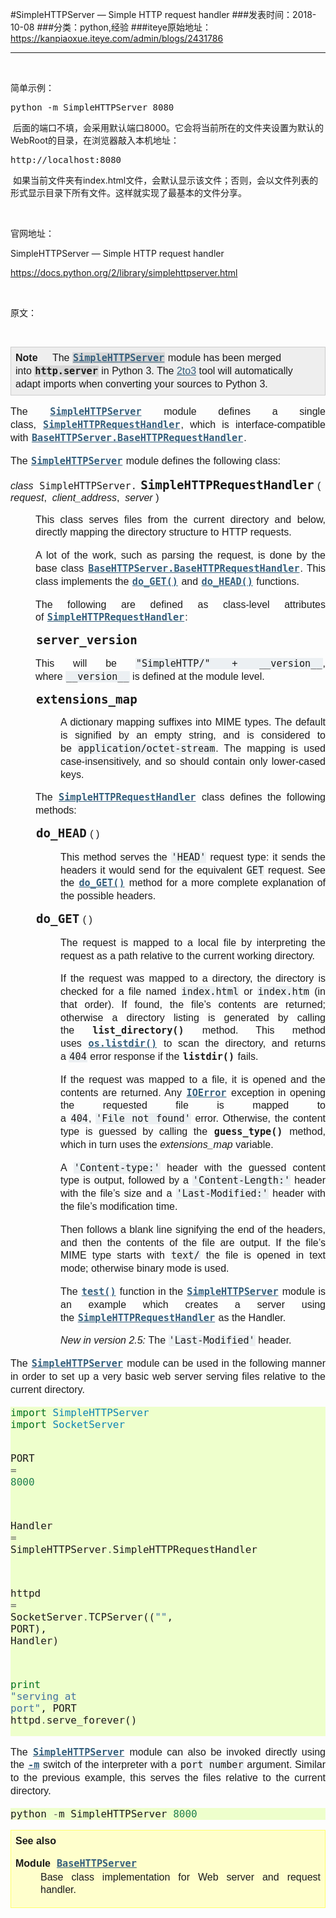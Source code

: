 #SimpleHTTPServer — Simple HTTP request handler
###发表时间：2018-10-08
###分类：python,经验
###iteye原始地址：<a href="https://kanpiaoxue.iteye.com/admin/blogs/2431786" target="_blank">https://kanpiaoxue.iteye.com/admin/blogs/2431786</a>

---

<div class="iteye-blog-content-contain" style="font-size: 14px;"> 
 <p>&nbsp;</p> 
 <p>简单示例：</p> 
 <pre name="code" class="java">python -m SimpleHTTPServer 8080</pre> 
 <p>&nbsp;后面的端口不填，会采用默认端口8000。它会将当前所在的文件夹设置为默认的WebRoot的目录，在浏览器敲入本机地址：</p> 
 <pre name="code" class="java">http://localhost:8080</pre> 
 <p>&nbsp;如果当前文件夹有index.html文件，会默认显示该文件；否则，会以文件列表的形式显示目录下所有文件。这样就实现了最基本的文件分享。</p> 
 <p>&nbsp;</p> 
 <p>官网地址：</p> 
 <p>SimpleHTTPServer — Simple HTTP request handler</p> 
 <p><a href="https://docs.python.org/2/library/simplehttpserver.html">https://docs.python.org/2/library/simplehttpserver.html</a></p> 
 <p>&nbsp;</p> 
 <p>原文：</p> 
 <p>&nbsp;</p> 
 <div class="admonition note" style="margin-top: 10px; margin-bottom: 10px; padding: 7px; background-color: #eeeeee; border: 1px solid #cccccc; font-family: sans-serif; font-size: 16px;"> 
  <p class="first admonition-title" style="margin-right: 10px; margin-bottom: 5px; font-weight: bold; display: inline; text-align: justify; line-height: 20.8px;">Note</p> &nbsp; 
  <p class="last" style="text-align: justify; line-height: 20.8px; margin-bottom: 5px; display: inline;">The&nbsp;<a class="reference internal" style="color: #355f7c;" title="SimpleHTTPServer: This module provides a basic request handler for HTTP servers." href="https://docs.python.org/2/library/simplehttpserver.html#module-SimpleHTTPServer"><code class="xref py py-mod docutils literal notranslate" style="background: #d6d6d6; padding: 0px 1px; font-size: 0.95em; font-weight: bold;"><span class="pre">SimpleHTTPServer</span></code></a>&nbsp;module has been merged into&nbsp;<code class="xref py py-mod docutils literal notranslate" style="background: #d6d6d6; padding: 0px 1px; font-size: 0.95em; font-weight: bold;"><span class="pre">http.server</span></code>&nbsp;in Python 3. The&nbsp;<a class="reference internal" style="color: #355f7c;" href="https://docs.python.org/2/glossary.html#term-2to3"><span class="xref std std-term">2to3</span></a>&nbsp;tool will automatically adapt imports when converting your sources to Python 3.</p> 
 </div> 
 <p style="text-align: justify; line-height: 20.8px; font-family: sans-serif; font-size: 16px;">The&nbsp;<a class="reference internal" style="color: #355f7c;" title="SimpleHTTPServer: This module provides a basic request handler for HTTP servers." href="https://docs.python.org/2/library/simplehttpserver.html#module-SimpleHTTPServer"><code class="xref py py-mod docutils literal notranslate" style="background-color: transparent; padding: 0px 1px; font-size: 0.95em; font-weight: bold;"><span class="pre">SimpleHTTPServer</span></code></a>&nbsp;module defines a single class,&nbsp;<a class="reference internal" style="color: #355f7c;" title="SimpleHTTPServer.SimpleHTTPRequestHandler" href="https://docs.python.org/2/library/simplehttpserver.html#SimpleHTTPServer.SimpleHTTPRequestHandler"><code class="xref py py-class docutils literal notranslate" style="background-color: transparent; padding: 0px 1px; font-size: 0.95em; font-weight: bold;"><span class="pre">SimpleHTTPRequestHandler</span></code></a>, which is interface-compatible with&nbsp;<a class="reference internal" style="color: #355f7c;" title="BaseHTTPServer.BaseHTTPRequestHandler" href="https://docs.python.org/2/library/basehttpserver.html#BaseHTTPServer.BaseHTTPRequestHandler"><code class="xref py py-class docutils literal notranslate" style="background-color: transparent; padding: 0px 1px; font-size: 0.95em; font-weight: bold;"><span class="pre">BaseHTTPServer.BaseHTTPRequestHandler</span></code></a>.</p> 
 <p style="text-align: justify; line-height: 20.8px; font-family: sans-serif; font-size: 16px;">The&nbsp;<a class="reference internal" style="color: #355f7c;" title="SimpleHTTPServer: This module provides a basic request handler for HTTP servers." href="https://docs.python.org/2/library/simplehttpserver.html#module-SimpleHTTPServer"><code class="xref py py-mod docutils literal notranslate" style="background-color: transparent; padding: 0px 1px; font-size: 0.95em; font-weight: bold;"><span class="pre">SimpleHTTPServer</span></code></a>&nbsp;module defines the following class:</p> 
 <dl class="class" style="margin-bottom: 15px; font-family: sans-serif; font-size: 16px;"> 
  <dt id="SimpleHTTPServer.SimpleHTTPRequestHandler"> 
   <em class="property">class&nbsp;</em>
   <code class="descclassname" style="background-color: transparent; padding: 0px 1px; font-size: 0.95em;">SimpleHTTPServer.</code>
   <code class="descname" style="background-color: transparent; padding: 0px 1px; font-size: 1.2em; font-weight: bold;">SimpleHTTPRequestHandler</code>
   <span class="sig-paren">(</span>
   <em>request</em>,&nbsp;
   <em>client_address</em>,&nbsp;
   <em>server</em>
   <span class="sig-paren">)</span> 
  </dt> 
  <dd style="margin-top: 3px; margin-bottom: 10px; text-align: justify; line-height: 20.8px;"> 
   <p style="line-height: 20.8px;">This class serves files from the current directory and below, directly mapping the directory structure to HTTP requests.</p> 
   <p style="line-height: 20.8px;">A lot of the work, such as parsing the request, is done by the base class&nbsp;<a class="reference internal" style="color: #355f7c;" title="BaseHTTPServer.BaseHTTPRequestHandler" href="https://docs.python.org/2/library/basehttpserver.html#BaseHTTPServer.BaseHTTPRequestHandler"><code class="xref py py-class docutils literal notranslate" style="background-color: transparent; padding: 0px 1px; font-size: 0.95em; font-weight: bold;"><span class="pre">BaseHTTPServer.BaseHTTPRequestHandler</span></code></a>. This class implements the&nbsp;<a class="reference internal" style="color: #355f7c;" title="SimpleHTTPServer.SimpleHTTPRequestHandler.do_GET" href="https://docs.python.org/2/library/simplehttpserver.html#SimpleHTTPServer.SimpleHTTPRequestHandler.do_GET"><code class="xref py py-func docutils literal notranslate" style="background-color: transparent; padding: 0px 1px; font-size: 0.95em; font-weight: bold;"><span class="pre">do_GET()</span></code></a>&nbsp;and&nbsp;<a class="reference internal" style="color: #355f7c;" title="SimpleHTTPServer.SimpleHTTPRequestHandler.do_HEAD" href="https://docs.python.org/2/library/simplehttpserver.html#SimpleHTTPServer.SimpleHTTPRequestHandler.do_HEAD"><code class="xref py py-func docutils literal notranslate" style="background-color: transparent; padding: 0px 1px; font-size: 0.95em; font-weight: bold;"><span class="pre">do_HEAD()</span></code></a>&nbsp;functions.</p> 
   <p style="line-height: 20.8px;">The following are defined as class-level attributes of&nbsp;<a class="reference internal" style="color: #355f7c;" title="SimpleHTTPServer.SimpleHTTPRequestHandler" href="https://docs.python.org/2/library/simplehttpserver.html#SimpleHTTPServer.SimpleHTTPRequestHandler"><code class="xref py py-class docutils literal notranslate" style="background-color: transparent; padding: 0px 1px; font-size: 0.95em; font-weight: bold;"><span class="pre">SimpleHTTPRequestHandler</span></code></a>:</p> 
   <dl class="attribute" style="margin-bottom: 15px;"> 
    <dt id="SimpleHTTPServer.SimpleHTTPRequestHandler.server_version">
     <code class="descname" style="background-color: transparent; padding: 0px 1px; font-size: 1.2em; font-weight: bold;">server_version</code>
    </dt> 
    <dd style="margin-top: 3px; margin-bottom: 10px; line-height: 20.8px;"></dd> 
   </dl> 
   <p style="line-height: 20.8px;">This will be&nbsp;<code class="docutils literal notranslate" style="background-color: #ecf0f3; padding: 0px 1px; font-size: 0.95em;"><span class="pre">"SimpleHTTP/"</span>&nbsp;<span class="pre">+</span>&nbsp;<span class="pre">__version__</span></code>, where&nbsp;<code class="docutils literal notranslate" style="background-color: #ecf0f3; padding: 0px 1px; font-size: 0.95em;"><span class="pre">__version__</span></code>&nbsp;is defined at the module level.</p> 
   <dl class="attribute" style="margin-bottom: 15px;"> 
    <dt id="SimpleHTTPServer.SimpleHTTPRequestHandler.extensions_map">
     <code class="descname" style="background-color: transparent; padding: 0px 1px; font-size: 1.2em; font-weight: bold;">extensions_map</code>
    </dt> 
    <dd style="margin-top: 3px; margin-bottom: 10px; line-height: 20.8px;"> 
     <p style="line-height: 20.8px;">A dictionary mapping suffixes into MIME types. The default is signified by an empty string, and is considered to be&nbsp;<code class="docutils literal notranslate" style="background-color: #ecf0f3; padding: 0px 1px; font-size: 0.95em;"><span class="pre">application/octet-stream</span></code>. The mapping is used case-insensitively, and so should contain only lower-cased keys.</p> 
    </dd> 
   </dl> 
   <p style="line-height: 20.8px;">The&nbsp;<a class="reference internal" style="color: #355f7c;" title="SimpleHTTPServer.SimpleHTTPRequestHandler" href="https://docs.python.org/2/library/simplehttpserver.html#SimpleHTTPServer.SimpleHTTPRequestHandler"><code class="xref py py-class docutils literal notranslate" style="background-color: transparent; padding: 0px 1px; font-size: 0.95em; font-weight: bold;"><span class="pre">SimpleHTTPRequestHandler</span></code></a>&nbsp;class defines the following methods:</p> 
   <dl class="method" style="margin-bottom: 15px;"> 
    <dt id="SimpleHTTPServer.SimpleHTTPRequestHandler.do_HEAD"> 
     <code class="descname" style="background-color: transparent; padding: 0px 1px; font-size: 1.2em; font-weight: bold;">do_HEAD</code>
     <span class="sig-paren">(</span>
     <span class="sig-paren">)</span> 
    </dt> 
    <dd style="margin-top: 3px; margin-bottom: 10px; line-height: 20.8px;"> 
     <p style="line-height: 20.8px;">This method serves the&nbsp;<code class="docutils literal notranslate" style="background-color: #ecf0f3; padding: 0px 1px; font-size: 0.95em;"><span class="pre">'HEAD'</span></code>&nbsp;request type: it sends the headers it would send for the equivalent&nbsp;<code class="docutils literal notranslate" style="background-color: #ecf0f3; padding: 0px 1px; font-size: 0.95em;"><span class="pre">GET</span></code>&nbsp;request. See the&nbsp;<a class="reference internal" style="color: #355f7c;" title="SimpleHTTPServer.SimpleHTTPRequestHandler.do_GET" href="https://docs.python.org/2/library/simplehttpserver.html#SimpleHTTPServer.SimpleHTTPRequestHandler.do_GET"><code class="xref py py-meth docutils literal notranslate" style="background-color: transparent; padding: 0px 1px; font-size: 0.95em; font-weight: bold;"><span class="pre">do_GET()</span></code></a>&nbsp;method for a more complete explanation of the possible headers.</p> 
    </dd> 
   </dl> 
   <dl class="method" style="margin-bottom: 15px;"> 
    <dt id="SimpleHTTPServer.SimpleHTTPRequestHandler.do_GET"> 
     <code class="descname" style="background-color: transparent; padding: 0px 1px; font-size: 1.2em; font-weight: bold;">do_GET</code>
     <span class="sig-paren">(</span>
     <span class="sig-paren">)</span> 
    </dt> 
    <dd style="margin-top: 3px; margin-bottom: 10px; line-height: 20.8px;"> 
     <p style="line-height: 20.8px;">The request is mapped to a local file by interpreting the request as a path relative to the current working directory.</p> 
     <p style="line-height: 20.8px;">If the request was mapped to a directory, the directory is checked for a file named&nbsp;<code class="docutils literal notranslate" style="background-color: #ecf0f3; padding: 0px 1px; font-size: 0.95em;"><span class="pre">index.html</span></code>&nbsp;or&nbsp;<code class="docutils literal notranslate" style="background-color: #ecf0f3; padding: 0px 1px; font-size: 0.95em;"><span class="pre">index.htm</span></code>&nbsp;(in that order). If found, the file’s contents are returned; otherwise a directory listing is generated by calling the&nbsp;<code class="xref py py-meth docutils literal notranslate" style="background-color: transparent; padding: 0px 1px; font-size: 0.95em; font-weight: bold;"><span class="pre">list_directory()</span></code>&nbsp;method. This method uses&nbsp;<a class="reference internal" style="color: #355f7c;" title="os.listdir" href="https://docs.python.org/2/library/os.html#os.listdir"><code class="xref py py-func docutils literal notranslate" style="background-color: transparent; padding: 0px 1px; font-size: 0.95em; font-weight: bold;"><span class="pre">os.listdir()</span></code></a>&nbsp;to scan the directory, and returns a&nbsp;<code class="docutils literal notranslate" style="background-color: #ecf0f3; padding: 0px 1px; font-size: 0.95em;"><span class="pre">404</span></code>&nbsp;error response if the&nbsp;<code class="xref py py-func docutils literal notranslate" style="background-color: transparent; padding: 0px 1px; font-size: 0.95em; font-weight: bold;"><span class="pre">listdir()</span></code>&nbsp;fails.</p> 
     <p style="line-height: 20.8px;">If the request was mapped to a file, it is opened and the contents are returned. Any&nbsp;<a class="reference internal" style="color: #355f7c;" title="exceptions.IOError" href="https://docs.python.org/2/library/exceptions.html#exceptions.IOError"><code class="xref py py-exc docutils literal notranslate" style="background-color: transparent; padding: 0px 1px; font-size: 0.95em; font-weight: bold;"><span class="pre">IOError</span></code></a>&nbsp;exception in opening the requested file is mapped to a&nbsp;<code class="docutils literal notranslate" style="background-color: #ecf0f3; padding: 0px 1px; font-size: 0.95em;"><span class="pre">404</span></code>,&nbsp;<code class="docutils literal notranslate" style="background-color: #ecf0f3; padding: 0px 1px; font-size: 0.95em;"><span class="pre">'File</span>&nbsp;<span class="pre">not</span>&nbsp;<span class="pre">found'</span></code>&nbsp;error. Otherwise, the content type is guessed by calling the&nbsp;<code class="xref py py-meth docutils literal notranslate" style="background-color: transparent; padding: 0px 1px; font-size: 0.95em; font-weight: bold;"><span class="pre">guess_type()</span></code>&nbsp;method, which in turn uses the&nbsp;<em>extensions_map</em>&nbsp;variable.</p> 
     <p style="line-height: 20.8px;">A&nbsp;<code class="docutils literal notranslate" style="background-color: #ecf0f3; padding: 0px 1px; font-size: 0.95em;"><span class="pre">'Content-type:'</span></code>&nbsp;header with the guessed content type is output, followed by a&nbsp;<code class="docutils literal notranslate" style="background-color: #ecf0f3; padding: 0px 1px; font-size: 0.95em;"><span class="pre">'Content-Length:'</span></code>&nbsp;header with the file’s size and a&nbsp;<code class="docutils literal notranslate" style="background-color: #ecf0f3; padding: 0px 1px; font-size: 0.95em;"><span class="pre">'Last-Modified:'</span></code>&nbsp;header with the file’s modification time.</p> 
     <p style="line-height: 20.8px;">Then follows a blank line signifying the end of the headers, and then the contents of the file are output. If the file’s MIME type starts with&nbsp;<code class="docutils literal notranslate" style="background-color: #ecf0f3; padding: 0px 1px; font-size: 0.95em;"><span class="pre">text/</span></code>&nbsp;the file is opened in text mode; otherwise binary mode is used.</p> 
     <p style="line-height: 20.8px;">The&nbsp;<a class="reference internal" style="color: #355f7c;" title="test: Regression tests package containing the testing suite for Python." href="https://docs.python.org/2/library/test.html#module-test"><code class="xref py py-func docutils literal notranslate" style="background-color: transparent; padding: 0px 1px; font-size: 0.95em; font-weight: bold;"><span class="pre">test()</span></code></a>&nbsp;function in the&nbsp;<a class="reference internal" style="color: #355f7c;" title="SimpleHTTPServer: This module provides a basic request handler for HTTP servers." href="https://docs.python.org/2/library/simplehttpserver.html#module-SimpleHTTPServer"><code class="xref py py-mod docutils literal notranslate" style="background-color: transparent; padding: 0px 1px; font-size: 0.95em; font-weight: bold;"><span class="pre">SimpleHTTPServer</span></code></a>&nbsp;module is an example which creates a server using the&nbsp;<a class="reference internal" style="color: #355f7c;" title="SimpleHTTPServer.SimpleHTTPRequestHandler" href="https://docs.python.org/2/library/simplehttpserver.html#SimpleHTTPServer.SimpleHTTPRequestHandler"><code class="xref py py-class docutils literal notranslate" style="background-color: transparent; padding: 0px 1px; font-size: 0.95em; font-weight: bold;"><span class="pre">SimpleHTTPRequestHandler</span></code></a>&nbsp;as the Handler.</p> 
     <div class="versionadded"> 
      <p style="line-height: 20.8px;"><span class="versionmodified" style="font-style: italic;">New in version 2.5:&nbsp;</span>The&nbsp;<code class="docutils literal notranslate" style="background-color: #ecf0f3; padding: 0px 1px; font-size: 0.95em;"><span class="pre">'Last-Modified'</span></code>&nbsp;header.</p> 
     </div> 
    </dd> 
   </dl> 
  </dd> 
 </dl> 
 <p style="text-align: justify; line-height: 20.8px; font-family: sans-serif; font-size: 16px;">The&nbsp;<a class="reference internal" style="color: #355f7c;" title="SimpleHTTPServer: This module provides a basic request handler for HTTP servers." href="https://docs.python.org/2/library/simplehttpserver.html#module-SimpleHTTPServer"><code class="xref py py-mod docutils literal notranslate" style="background-color: transparent; padding: 0px 1px; font-size: 0.95em; font-weight: bold;"><span class="pre">SimpleHTTPServer</span></code></a>&nbsp;module can be used in the following manner in order to set up a very basic web server serving files relative to the current directory.</p> 
 <div class="highlight-default notranslate" style="font-family: sans-serif; font-size: 16px;"> 
  <div class="highlight" style="background: #eeffcc;"> 
   <pre><span class="kn" style="color: #007020;">import</span> <span class="nn" style="color: #0e84b5;">SimpleHTTPServer</span>
<span class="kn" style="color: #007020;">import</span> <span class="nn" style="color: #0e84b5;">SocketServer</span>

<span class="n">PORT</span> <span class="o" style="color: #666666;">=</span> <span class="mi" style="color: #208050;">8000</span>

<span class="n">Handler</span> <span class="o" style="color: #666666;">=</span> <span class="n">SimpleHTTPServer</span><span class="o" style="color: #666666;">.</span><span class="n">SimpleHTTPRequestHandler</span>

<span class="n">httpd</span> <span class="o" style="color: #666666;">=</span> <span class="n">SocketServer</span><span class="o" style="color: #666666;">.</span><span class="n">TCPServer</span><span class="p">((</span><span class="s2" style="color: #4070a0;">""</span><span class="p">,</span> <span class="n">PORT</span><span class="p">),</span> <span class="n">Handler</span><span class="p">)</span>

<span class="nb" style="color: #007020;">print</span> <span class="s2" style="color: #4070a0;">"serving at port"</span><span class="p">,</span> <span class="n">PORT</span>
<span class="n">httpd</span><span class="o" style="color: #666666;">.</span><span class="n">serve_forever</span><span class="p">()</span>
</pre> 
  </div> 
 </div> 
 <p style="text-align: justify; line-height: 20.8px; font-family: sans-serif; font-size: 16px;">The&nbsp;<a class="reference internal" style="color: #355f7c;" title="SimpleHTTPServer: This module provides a basic request handler for HTTP servers." href="https://docs.python.org/2/library/simplehttpserver.html#module-SimpleHTTPServer"><code class="xref py py-mod docutils literal notranslate" style="background-color: transparent; padding: 0px 1px; font-size: 0.95em; font-weight: bold;"><span class="pre">SimpleHTTPServer</span></code></a>&nbsp;module can also be invoked directly using the&nbsp;<a class="reference internal" style="color: #355f7c;" href="https://docs.python.org/2/using/cmdline.html#cmdoption-m"><code class="xref std std-option docutils literal notranslate" style="background-color: transparent; padding: 0px 1px; font-size: 0.95em; font-weight: bold;"><span class="pre">-m</span></code></a>&nbsp;switch of the interpreter with a&nbsp;<code class="docutils literal notranslate" style="background-color: #ecf0f3; padding: 0px 1px; font-size: 0.95em;"><span class="pre">port</span>&nbsp;<span class="pre">number</span></code>&nbsp;argument. Similar to the previous example, this serves the files relative to the current directory.</p> 
 <div class="highlight-default notranslate" style="font-family: sans-serif; font-size: 16px;"> 
  <div class="highlight" style="background: #eeffcc;"> 
   <pre><span class="n">python</span> <span class="o" style="color: #666666;">-</span><span class="n">m</span> <span class="n">SimpleHTTPServer</span> <span class="mi" style="color: #208050;">8000</span>
</pre> 
  </div> 
 </div> 
 <div class="admonition seealso" style="margin-top: 10px; margin-bottom: 10px; padding: 7px; background-color: #ffffcc; border: 1px solid #ffff66; font-family: sans-serif; font-size: 16px;"> 
  <p class="first admonition-title" style="margin-right: 10px; margin-bottom: 5px; font-weight: bold; display: inline; text-align: justify; line-height: 20.8px;">See also</p> 
  <dl class="last docutils" style="margin-bottom: 0px;"> 
   <dt style="font-weight: bold;">
    Module&nbsp;
    <a class="reference internal" style="color: #355f7c;" title="BaseHTTPServer: Basic HTTP server (base class for SimpleHTTPServer and CGIHTTPServer)." href="https://docs.python.org/2/library/basehttpserver.html#module-BaseHTTPServer"><code class="xref py py-mod docutils literal notranslate" style="background-color: transparent; padding: 0px 1px; font-size: 0.95em;"><span class="pre">BaseHTTPServer</span></code></a> 
   </dt> 
   <dd style="margin-top: 3px; margin-bottom: 10px; text-align: justify; line-height: 20.8px;">
    Base class implementation for Web server and request handler.
   </dd> 
  </dl> 
 </div> 
 <p>&nbsp;</p> 
 <p>&nbsp;</p> 
</div>